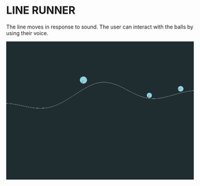 # LINE RUNNER

The line moves in response to sound. The user can interact with the balls by using their voice. 

![Alt text](https://github.com/jmitch12/ofFinalTwo/blob/master/balls.png "balls")

